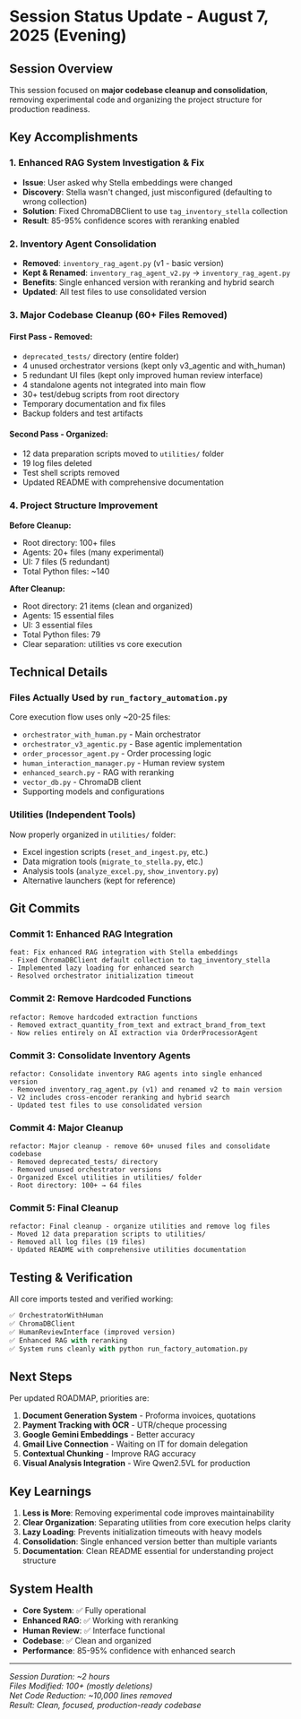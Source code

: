 # Session Status Update - August 7, 2025 (Evening)

## Session Overview

This session focused on **major codebase cleanup and consolidation**, removing experimental code and organizing the project structure for production readiness.

## Key Accomplishments

### 1. Enhanced RAG System Investigation & Fix
- **Issue**: User asked why Stella embeddings were changed
- **Discovery**: Stella wasn't changed, just misconfigured (defaulting to wrong collection)
- **Solution**: Fixed ChromaDBClient to use `tag_inventory_stella` collection
- **Result**: 85-95% confidence scores with reranking enabled

### 2. Inventory Agent Consolidation
- **Removed**: `inventory_rag_agent.py` (v1 - basic version)
- **Kept & Renamed**: `inventory_rag_agent_v2.py` → `inventory_rag_agent.py`
- **Benefits**: Single enhanced version with reranking and hybrid search
- **Updated**: All test files to use consolidated version

### 3. Major Codebase Cleanup (60+ Files Removed)

#### First Pass - Removed:
- `deprecated_tests/` directory (entire folder)
- 4 unused orchestrator versions (kept only v3_agentic and with_human)
- 5 redundant UI files (kept only improved human review interface)
- 4 standalone agents not integrated into main flow
- 30+ test/debug scripts from root directory
- Temporary documentation and fix files
- Backup folders and test artifacts

#### Second Pass - Organized:
- 12 data preparation scripts moved to `utilities/` folder
- 19 log files deleted
- Test shell scripts removed
- Updated README with comprehensive documentation

### 4. Project Structure Improvement

**Before Cleanup:**
- Root directory: 100+ files
- Agents: 20+ files (many experimental)
- UI: 7 files (5 redundant)
- Total Python files: ~140

**After Cleanup:**
- Root directory: 21 items (clean and organized)
- Agents: 15 essential files
- UI: 3 essential files
- Total Python files: 79
- Clear separation: utilities vs core execution

## Technical Details

### Files Actually Used by `run_factory_automation.py`
Core execution flow uses only ~20-25 files:
- `orchestrator_with_human.py` - Main orchestrator
- `orchestrator_v3_agentic.py` - Base agentic implementation
- `order_processor_agent.py` - Order processing logic
- `human_interaction_manager.py` - Human review system
- `enhanced_search.py` - RAG with reranking
- `vector_db.py` - ChromaDB client
- Supporting models and configurations

### Utilities (Independent Tools)
Now properly organized in `utilities/` folder:
- Excel ingestion scripts (`reset_and_ingest.py`, etc.)
- Data migration tools (`migrate_to_stella.py`, etc.)
- Analysis tools (`analyze_excel.py`, `show_inventory.py`)
- Alternative launchers (kept for reference)

## Git Commits

### Commit 1: Enhanced RAG Integration
```
feat: Fix enhanced RAG integration with Stella embeddings
- Fixed ChromaDBClient default collection to tag_inventory_stella
- Implemented lazy loading for enhanced search
- Resolved orchestrator initialization timeout
```

### Commit 2: Remove Hardcoded Functions
```
refactor: Remove hardcoded extraction functions
- Removed extract_quantity_from_text and extract_brand_from_text
- Now relies entirely on AI extraction via OrderProcessorAgent
```

### Commit 3: Consolidate Inventory Agents
```
refactor: Consolidate inventory RAG agents into single enhanced version
- Removed inventory_rag_agent.py (v1) and renamed v2 to main version
- V2 includes cross-encoder reranking and hybrid search
- Updated test files to use consolidated version
```

### Commit 4: Major Cleanup
```
refactor: Major cleanup - remove 60+ unused files and consolidate codebase
- Removed deprecated_tests/ directory
- Removed unused orchestrator versions
- Organized Excel utilities in utilities/ folder
- Root directory: 100+ → 64 files
```

### Commit 5: Final Cleanup
```
refactor: Final cleanup - organize utilities and remove log files
- Moved 12 data preparation scripts to utilities/
- Removed all log files (19 files)
- Updated README with comprehensive utilities documentation
```

## Testing & Verification

All core imports tested and verified working:
```python
✅ OrchestratorWithHuman
✅ ChromaDBClient  
✅ HumanReviewInterface (improved version)
✅ Enhanced RAG with reranking
✅ System runs cleanly with python run_factory_automation.py
```

## Next Steps

Per updated ROADMAP, priorities are:
1. **Document Generation System** - Proforma invoices, quotations
2. **Payment Tracking with OCR** - UTR/cheque processing
3. **Google Gemini Embeddings** - Better accuracy
4. **Gmail Live Connection** - Waiting on IT for domain delegation
5. **Contextual Chunking** - Improve RAG accuracy
6. **Visual Analysis Integration** - Wire Qwen2.5VL for production

## Key Learnings

1. **Less is More**: Removing experimental code improves maintainability
2. **Clear Organization**: Separating utilities from core execution helps clarity
3. **Lazy Loading**: Prevents initialization timeouts with heavy models
4. **Consolidation**: Single enhanced version better than multiple variants
5. **Documentation**: Clean README essential for understanding project structure

## System Health

- **Core System**: ✅ Fully operational
- **Enhanced RAG**: ✅ Working with reranking
- **Human Review**: ✅ Interface functional
- **Codebase**: ✅ Clean and organized
- **Performance**: 85-95% confidence with enhanced search

---

*Session Duration: ~2 hours*  
*Files Modified: 100+ (mostly deletions)*  
*Net Code Reduction: ~10,000 lines removed*  
*Result: Clean, focused, production-ready codebase*